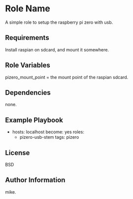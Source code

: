 Role Name
=========

A simple role to setup the raspberry pi zero with usb.

Requirements
------------

Install raspian on sdcard, and mount it somewhere.

Role Variables
--------------

pizero_mount_point = the mount point of the raspian sdcard.

Dependencies
------------

none.

Example Playbook
----------------

- hosts: localhost
  become: yes
  roles:
    - pizero-usb-stem
  tags: pizero

License
-------

BSD

Author Information
------------------

mike.

